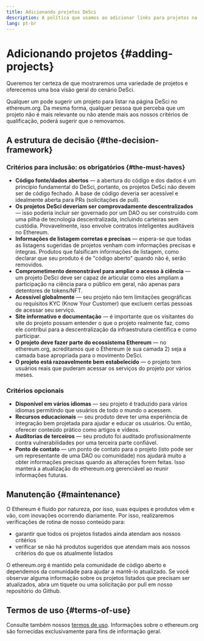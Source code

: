 ```yaml
---
title: Adicionando projetos DeSci
description: A política que usamos ao adicionar links para projetos na página DeSci no ethereum.org
lang: pt-br
---
```


# Adicionando projetos {#adding-projects}

Queremos ter certeza de que mostraremos uma variedade de projetos e oferecemos uma boa visão geral do cenário DeSci.

Qualquer um pode sugerir um projeto para listar na página DeSci no ethereum.org. Da mesma forma, qualquer pessoa que perceba que um projeto não é mais relevante ou não atende mais aos nossos critérios de qualificação, poderá sugerir que o removamos.

## A estrutura de decisão {#the-decision-framework}

### Critérios para inclusão: os obrigatórios {#the-must-haves}

- **Código fonte/dados abertos** — a abertura do código e dos dados é um princípio fundamental do DeSci, portanto, os projetos DeSci não devem ser de código fechado. A base de código deveria ser acessível e idealmente aberta para PRs (solicitações de pull).
- **Os projetos DeSci deveriam ser comprovadamente descentralizados** — isso poderia incluir ser governado por um DAO ou ser construído com uma pilha de tecnologia descentralizada, incluindo carteiras sem custódia. Provavelmente, isso envolve contratos inteligentes auditáveis no Ethereum.
- **Informações de listagem corretas e precisas** — espera-se que todas as listagens sugeridas de projetos venham com informações precisas e íntegras. Produtos que falsificam informações de listagem, como declarar que seu produto é de "código aberto" quando não é, serão removidos.
- **Comprometimento demonstrável para ampliar o acesso à ciência** — um projeto DeSci deve ser capaz de articular como eles ampliam a participação na ciência para o público em geral, não apenas para detentores de tokens/NFT.
- **Acessível globalmente** — seu projeto não tem limitações geográficas ou requisitos KYC (Know Your Customer) que excluem certas pessoas de acessar seu serviço.
- **Site informativo e documentação** — é importante que os visitantes do site do projeto possam entender o que o projeto realmente faz, como ele contribui para a descentralização da infraestrutura científica e como participar.
- **O projeto deve fazer parte do ecossistema Ethereum** — no ethereum.org, acreditamos que o Ethereum (e sua camada 2) seja a camada base apropriada para o movimento DeSci.
- **O projeto está razoavelmente bem estabelecido** — o projeto tem usuários reais que puderam acessar os serviços do projeto por vários meses.

### Critérios opcionais

- **Disponível em vários idiomas** — seu projeto é traduzido para vários idiomas permitindo que usuários de todo o mundo o acessem.
- **Recursos educacionais** — seu produto deve ter uma experiência de integração bem projetada para ajudar e educar os usuários. Ou então, oferecer conteúdo prático como artigos e vídeos.
- **Auditorias de terceiros** — seu produto foi auditado profissionalmente contra vulnerabilidades por uma terceira parte confiável.
- **Ponto de contato** — um ponto de contato para o projeto (isto pode ser um representante de uma DAO ou comunidade) nos ajudará muito a obter informações precisas quando as alterações forem feitas. Isso manterá a atualização do ethereum.org gerenciável ao reunir informações futuras.

## Manutenção {#maintenance}

O Ethereum é fluido por natureza, por isso, suas equipes e produtos vêm e vão, com inovações ocorrendo diariamente. Por isso, realizaremos verificações de rotina de nosso conteúdo para:

- garantir que todos os projetos listados ainda atendam aos nossos critérios
- verificar se não há produtos sugeridos que atendam mais aos nossos critérios do que os atualmente listados

O ethereum.org é mantido pela comunidade de código aberto e dependemos da comunidade para ajudar a mantê-lo atualizado. Se você observar alguma informação sobre os projetos listados que precisam ser atualizados, abra um tíquete ou uma solicitação por pull em nosso repositório do Github.

## Termos de uso {#terms-of-use}

Consulte também nossos [termos de uso](/terms-of-use/). Informações sobre o ethereum.org são fornecidas exclusivamente para fins de informação geral.
